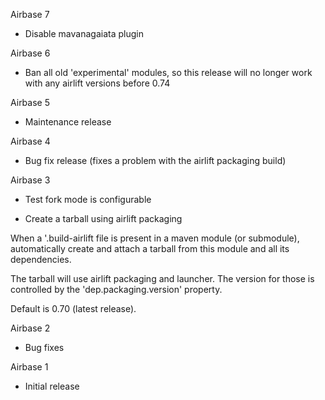 Airbase 7

* Disable mavanagaiata plugin

Airbase 6

* Ban all old 'experimental' modules, so this release will no longer
  work with any airlift versions before 0.74

Airbase 5

* Maintenance release

Airbase 4

* Bug fix release (fixes a problem with the airlift packaging build)

Airbase 3

* Test fork mode is configurable

* Create a tarball using airlift packaging

When a '.build-airlift file is present in a maven module (or
submodule), automatically create and attach a tarball from this module
and all its dependencies.

The tarball will use airlift packaging and launcher. The version for
those is controlled by the 'dep.packaging.version' property.

Default is 0.70 (latest release).

Airbase 2

* Bug fixes

Airbase 1

* Initial release
